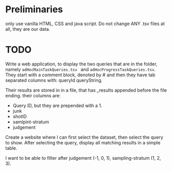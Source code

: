 # Preliminaries

only use vanilla HTML, CSS and java script.
Do not change ANY .tsv files at all, they are our data.

# TODO
Write a web application, to display the two queries that are in the folder, namely `adHocMainTaskQueries.tsv ` and `adHocProgressTaskQueries.tsv`. They start with a comment block, denoted by # and then they have tab separated columns with:
queryId	queryString.

Their results are stored in in a file, that has _results appended before the file ending. 
their columns are: 
- Query ID, but they are prepended with a 1.
- junk
- shotID
- samlpint-stratum
- judgement

Create a website where I can first select the dataset, then select the query to show. After selecting the query, display all matching results in a simple table.

I want to be able to filter after judgement (-1, 0, 1), sampling-stratum (1, 2, 3).

